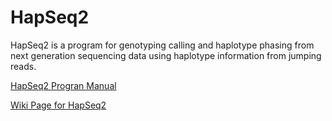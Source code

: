 # HapSeq2
HapSeq2 is a program for genotyping calling and haplotype phasing from next generation sequencing data using haplotype information from jumping reads.

[HapSeq2 Progran Manual](https://github.com/ZhiGroup/HapSeq2/blob/master/HapSeq2-Manual.pdf)

[Wiki Page for HapSeq2](https://github.com/ZhiGroup/HapSeq2/wiki)
